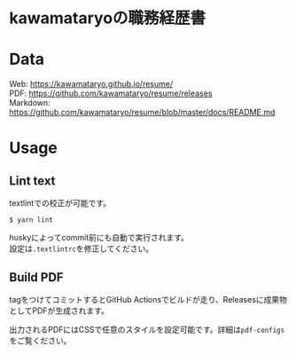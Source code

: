 # kawamataryoの職務経歴書

# Data

Web: https://kawamataryo.github.io/resume/  
PDF: https://github.com/kawamataryo/resume/releases  
Markdown: https://github.com/kawamataryo/resume/blob/master/docs/README.md  

# Usage


## Lint text

textlintでの校正が可能です。

```
$ yarn lint
```

huskyによってcommit前にも自動で実行されます。  
設定は`.textlintrc`を修正してください。


## Build PDF

tagをつけてコミットするとGitHub Actionsでビルドが走り、Releasesに成果物としてPDFが生成されます。


出力されるPDFにはCSSで任意のスタイルを設定可能です。詳細は`pdf-configs`をご覧ください。  
